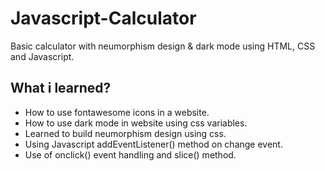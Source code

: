 # Javascript-Calculator
Basic calculator with neumorphism design & dark mode using HTML, CSS and Javascript.

## What i learned?
- How to use fontawesome icons in a website.
- How to use dark mode in website using css variables.
- Learned to build neumorphism design using css.
- Using Javascript addEventListener() method on change event.
- Use of onclick() event handling and slice() method.
